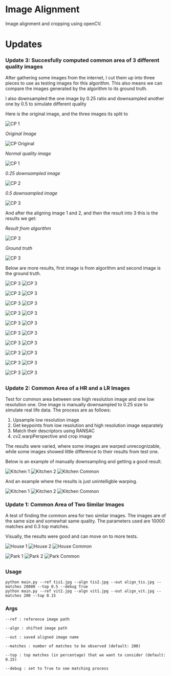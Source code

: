 # Image Alignment

Image alignment and cropping using openCV.

# Updates

### Update 3: Succesfully computed common area of 3 different quality images

After gathering some images from the internet, I cut them up into three pieces to use as testing images for this 
algorithm. This also means we can compare the images generated by the algorithm to its ground truth.

I also downsampled the one image by 0.25 ratio and downsampled another one by 0.5 to simulate different quality 

Here is the original image, and the three images its split to

![CP 1](./graphics/3-illustration.jpg "Ref 1")

_Original Image_

![CP Original](./3-dataset/cp.jpg "Ref 1")

_Normal quality image_

![CP 1](./3-dataset/cp_1.jpg "Ref 1")

_0.25 downsampled image_

![CP 2](./3-dataset/cp_2.jpg "Ref 1")

_0.5 downsampled image_

![CP 3](./3-dataset/cp_3.jpg "Ref 1")


And after the aligning image 1 and 2, and then the result into 3 this is the results we get:

_Result from algorithm_

![CP 3](old_results/results_3/cp_al.jpg "Ref 1")

_Ground truth_

![CP 3](./3-dataset/cp_truth.jpg "Ref 1")


Below are more results, first image is from algorithm and second image is the ground truth.

![CP 3](old_results/results_3/snow_al.jpg "Ref 1")
![CP 3](./3-dataset/snow_truth.jpg "Ref 1")

![CP 3](old_results/results_3/seaside_al.jpg "Ref 1")
![CP 3](./3-dataset/seaside_truth.jpg "Ref 1")

![CP 3](old_results/results_3/house_al.jpg "Ref 1")
![CP 3](./3-dataset/house_truth.jpg "Ref 1")

![CP 3](old_results/results_3/city_al.jpg "Ref 1")
![CP 3](./3-dataset/city_truth.jpg "Ref 1")

![CP 3](old_results/results_3/desert_al.jpg "Ref 1")
![CP 3](./3-dataset/desert_truth.jpg "Ref 1")

![CP 3](old_results/results_3/field_al.jpg "Ref 1")
![CP 3](./3-dataset/field_truth.jpg "Ref 1")

![CP 3](old_results/results_3/forest_al.jpg "Ref 1")
![CP 3](./3-dataset/forest_truth.jpg "Ref 1")

![CP 3](old_results/results_3/hills_al.jpg "Ref 1")
![CP 3](./3-dataset/hills_truth.jpg "Ref 1")

![CP 3](old_results/results_3/library_al.jpg "Ref 1")
![CP 3](./3-dataset/library_truth.jpg "Ref 1")

![CP 3](old_results/results_3/mountain_al.jpg "Ref 1")
![CP 3](./3-dataset/mountain_truth.jpg "Ref 1")
##


### Update 2: Common Area of a HR and a LR Images

Test for common area between one high resolution image and one low resolution one. One image is manually downsampled 
to 0.25 size to simulate real life data. The process are as follows:

1. Upsample low resolution image
2. Get keypoints from low resolution and high resolution image separately
3. Match their descriptors using RANSAC
4. cv2.warpPerspective and crop image

The results were varied, where some images are warped unrecognizable, while some images showed little difference to 
their results from test one.

Below is an example of manually downsampling and getting a good result. 

![Kitchen 1](./data/house_1.jpg "Ref 1")
![Kitchen 2](./data/downsampled_025/house_al.jpg_downsampled.jpg "Ref 2")
![Kitchen Common](./results_2/house_al.jpg "Ref 2")



And an example where the results is just unintelligble warping.

![Kitchen 1](./data/park_1.jpg "Ref 1")
![Kitchen 2](./data/downsampled_025/park_al.jpg_downsampled.jpg "Ref 2")
![Kitchen Common](./results_2/park_al.jpg "Ref 2")

### Update 1: Common Area of Two Similar Images

A test of finding the common area for two similar images. The images are of the same size and somewhat same quality. 
The parameters used are 10000 matches and 0.3 top matches.

Visually, the results were good and can move on to more tests. 

![House 1](./data/house_1.jpg "Ref 1")
![House 2](./data/house_2.jpg "Ref 2")
![House Common](./results_1/house_al.jpg "Ref 2")

![Park 1](./data/park_1.jpg "Ref 1")
![Park 2](./data/park_2.jpg "Ref 2")
![Park Common](./results_1/park_al.jpg "Ref 2")

##


### Usage

```
python main.py --ref tis1.jpg --algn tis2.jpg --out align_tis.jpg --matches 20000 --top 0.5 --debug True
python main.py --ref vit2.jpg --algn vit1.jpg --out align_vit.jpg --matches 200 --top 0.15              
```

### Args

```
--ref : reference image path

--algn : shifted image path

--out : saved aligned image name

--matches : number of matches to be observed (default: 200)

--top : top matches (in percentage) that we want to consider (default: 0.15)

--debug : set to True to see matching process

```





